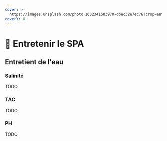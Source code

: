 ```yaml
---
cover: >-
  https://images.unsplash.com/photo-1632341503970-dbec32e7ec76?crop=entropy&cs=tinysrgb&fm=jpg&ixid=MnwxOTcwMjR8MHwxfHNlYXJjaHwxMHx8amFjdXp6aXxlbnwwfHx8fDE2NjY2MTQyNTI&ixlib=rb-4.0.3&q=80
coverY: 0
---
```


# 🧪 Entretenir le SPA

## Entretient de l'eau

### Salinité

TODO

### TAC

TODO

### PH

TODO
